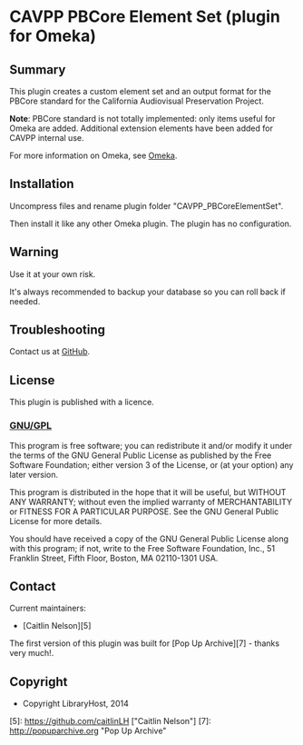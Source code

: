 CAVPP PBCore Element Set (plugin for Omeka)
=====================================

Summary
-------

This plugin creates a custom element set and an output format for the PBCore standard
for the California Audiovisual Preservation Project.

**Note**: PBCore standard is not totally implemented: only items useful for
Omeka are added. Additional extension elements have been added for CAVPP internal use.

For more information on Omeka, see [Omeka][2].


Installation
------------

Uncompress files and rename plugin folder "CAVPP_PBCoreElementSet".

Then install it like any other Omeka plugin. The plugin has no configuration.


Warning
-------

Use it at your own risk.

It's always recommended to backup your database so you can roll back if needed.


Troubleshooting
---------------

Contact us at [GitHub][3].


License
-------

This plugin is published with a licence.

### [GNU/GPL][4]

This program is free software; you can redistribute it and/or modify it under
the terms of the GNU General Public License as published by the Free Software
Foundation; either version 3 of the License, or (at your option) any later
version.

This program is distributed in the hope that it will be useful, but WITHOUT
ANY WARRANTY; without even the implied warranty of MERCHANTABILITY or FITNESS
FOR A PARTICULAR PURPOSE. See the GNU General Public License for more
details.

You should have received a copy of the GNU General Public License along with
this program; if not, write to the Free Software Foundation, Inc.,
51 Franklin Street, Fifth Floor, Boston, MA 02110-1301 USA.


Contact
-------

Current maintainers:

* [Caitlin Nelson][5]

The first version of this plugin was built for 
[Pop Up Archive][7] - thanks very much!.


Copyright
---------

* Copyright LibraryHost, 2014


[1]: http://pbcore.org "PBCore"
[2]: http://www.omeka.org "Omeka.org"
[3]: https://github.com/LibraryHost/CAVPP_PBCoreElementSet "GitHub CAVPP PBCore Element Set"
[4]: https://www.gnu.org/licenses/gpl-3.0.html "GNU/GPL"
[5]: https://github.com/caitlinLH ["Caitlin Nelson"]
[7]: http://popuparchive.org "Pop Up Archive"
